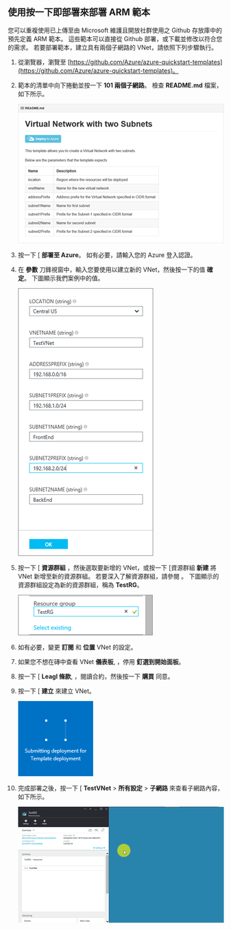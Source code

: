 ## 使用按一下即部署來部署 ARM 範本

您可以重複使用已上傳至由 Microsoft 維護且開放社群使用之 Github 存放庫中的預先定義 ARM 範本。 這些範本可以直接從 Github 部署，或下載並修改以符合您的需求。 若要部署範本，建立具有兩個子網路的 VNet，請依照下列步驟執行。

1. 從瀏覽器，瀏覽至 [https://github.com/Azure/azure-quickstart-templates](https://github.com/Azure/azure-quickstart-templates)。
2. 範本的清單中向下捲動並按一下 **101 兩個子網路**。 檢查 **README.md** 檔案，如下所示。

    ![Github 中的 READEME.md 檔案](./media/virtual-networks-create-vnet-arm-template-click-include/figure1.png)

3. 按一下 [ **部署至 Azure**。 如有必要，請輸入您的 Azure 登入認證。 
4. 在 **參數** 刀鋒視窗中，輸入您要使用以建立新的 VNet，然後按一下的值 **確定**。 下圖顯示我們案例中的值。

    ![ARM 範本參數](./media/virtual-networks-create-vnet-arm-template-click-include/figure2.png)

4. 按一下 [ **資源群組** ，然後選取要新增的 VNet，或按一下 [資源群組 **新建** 將 VNet 新增至新的資源群組。 若要深入了解資源群組，請參閱 []()。 下圖顯示的資源群組設定為新的資源群組，稱為 **TestRG**。

    ![資源群組](./media/virtual-networks-create-vnet-arm-template-click-include/figure3.png)

5. 如有必要，變更 **訂閱** 和 **位置** VNet 的設定。
6. 如果您不想在磚中查看 VNet **儀表板**, ，停用 **釘選到開始面板**。
5. 按一下 [ **Leagl 條款**, ，閱讀合約，然後按一下 **購買** 同意。 
6. 按一下 [ **建立** 來建立 VNet。

    ![在 Preview 入口網站中提交部署磚](./media/virtual-networks-create-vnet-arm-template-click-include/figure4.png)

7. 完成部署之後，按一下 [ **TestVNet** > **所有設定** > **子網路** 來查看子網路內容，如下所示。

    ![在 Preview 入口網站中建立 VNet](./media/virtual-networks-create-vnet-arm-template-click-include/figure5.gif)

